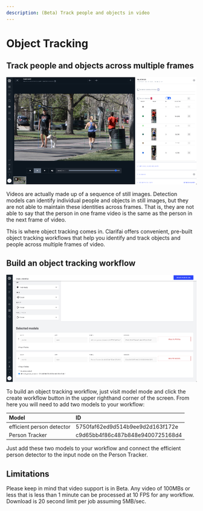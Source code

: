 ```yaml
---
description: (Beta) Track people and objects in video
---
```


# Object Tracking

## Track people and objects across multiple frames

![](../../../.gitbook/assets/object-tracker.jpg)

Videos are actually made up of a sequence of still images. Detection models can identify individual people and objects in still images, but they are not able to maintain these identities across frames. That is, they are not able to say that the person in one frame video is the same as the person in the next frame of video.

This is where object tracking comes in. Clarifai offers convenient, pre-built object tracking workflows that help you identify and track objects and people across multiple frames of video.

## Build an object tracking workflow

![](../../../.gitbook/assets/person-tracker-wkflw.jpg)

To build an object tracking workflow, just visit model mode and click the create workflow button in the upper righthand corner of the screen. From here you will need to add two models to your workflow:

| Model | ID |
| :--- | :--- |
| efficient person detector | 5750faf62ed9d514b9ee9d2d163f172e |
| Person Tracker | c9d65bb4f86c487b848e9400725168d4 |

Just add these two models to your workflow and connect the efficient person detector to the input node on the Person Tracker.

## Limitations

Please keep in mind that video support is in Beta. Any video of 100MBs or less that is less than 1 minute can be processed at 10 FPS for any workflow. Download is 20 second limit per job assuming 5MB/sec.

